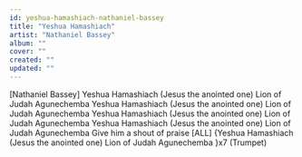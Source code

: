 ```yaml
---
id: yeshua-hamashiach-nathaniel-bassey
title: "Yeshua Hamashiach"
artist: "Nathaniel Bassey"
album: ""
cover: ""
created: ""
updated: ""
---
```


[Nathaniel Bassey]
Yeshua Hamashiach (Jesus the anointed one)
Lion of Judah
Agunechemba
Yeshua Hamashiach (Jesus the anointed one)
Lion of Judah
Agunechemba
Yeshua Hamashiach (Jesus the anointed one)
Lion of Judah
Agunechemba
Yeshua Hamashiach (Jesus the anointed one)
Lion of Judah
Agunechemba
Give him a shout of praise
[ALL]
{Yeshua Hamashiach (Jesus the anointed one)
Lion of Judah
Agunechemba
 }x7
(Trumpet)